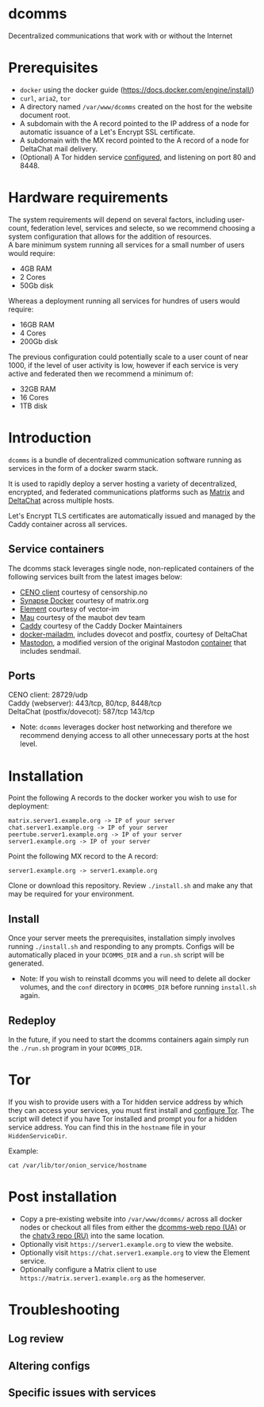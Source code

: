 # dcomms

Decentralized communications that work with or without the Internet

# Prerequisites
* `docker` using the docker guide (https://docs.docker.com/engine/install/)
* `curl`, `aria2`, `tor`
* A directory named `/var/www/dcomms` created on the host for the website document root.
* A subdomain with the A record pointed to the IP address of a node for automatic issuance of a Let's Encrypt SSL certificate.
* A subdomain with the MX record pointed to the A record of a node for DeltaChat mail delivery.
* (Optional) A Tor hidden service [configured](https://community.torproject.org/onion-services/setup/), and listening on port 80 and 8448.

# Hardware requirements
The system requirements will depend on several factors, including user-count, federation level, services and selecte, so we recommend choosing a system configuration that allows for the addition of resources.  
A bare minimum system running all services for a small number of users would require:
* 4GB RAM
* 2 Cores
* 50Gb disk

Whereas a deployment running all services for hundres of users would require:
* 16GB RAM
* 4 Cores
* 200Gb disk

The previous configuration could potentially scale to a user count of near 1000, if the level of user activity is low, however if each service is very active and federated then we recommend a minimum of:
* 32GB RAM
* 16 Cores
* 1TB disk

# Introduction

`dcomms` is a bundle of decentralized communication software running as services in the form of a docker swarm stack.

It is used to rapidly deploy a server hosting a variety of decentralized, encrypted, and federated communications platforms such as [Matrix](https://matrix.org/) and [DeltaChat](https://delta.chat) across multiple hosts.

Let's Encrypt TLS certificates are automatically issued and managed by the Caddy container across all services.

## Service containers

The dcomms stack leverages single node, non-replicated containers of the following services built from the latest images below:

* [CENO client](https://hub.docker.com/r/equalitie/ceno-client) courtesy of censorship.no
* [Synapse Docker](https://hub.docker.com/r/matrixdotorg/synapse/) courtesy of matrix.org
* [Element](https://hub.docker.com/r/vectorim/element-web/) courtesy of vector-im
* [Mau](https://mau.dev/maubot/maubot) courtesy of the maubot dev team
* [Caddy](https://hub.docker.com/_/caddy) courtesy of the Caddy Docker Maintainers
* [docker-mailadm](https://github.com/deltachat/docker-mailadm), includes dovecot and postfix, courtesy of DeltaChat
* [Mastodon](https://hub.docker.com/r/aphick/mastodon-sendmail), a modified version of the original Mastodon [container](https://hub.docker.com/r/tootsuite/mastodon) that includes sendmail.

## Ports

CENO client: 28729/udp \
Caddy (webserver): 443/tcp, 80/tcp, 8448/tcp \
DeltaChat (postfix/dovecot): 587/tcp 143/tcp

* Note: `dcomms` leverages docker host networking and therefore we recommend denying access to all other unnecessary ports at the host level.

# Installation

Point the following A records to the docker worker you wish to use for deployment:
```
matrix.server1.example.org -> IP of your server
chat.server1.example.org -> IP of your server
peertube.server1.example.org -> IP of your server
server1.example.org -> IP of your server
```

Point the following MX record to the A record:
```
server1.example.org -> server1.example.org
```

Clone or download this repository.  Review `./install.sh` and make any that may be required for your environment.


## Install

Once your server meets the prerequisites, installation simply involves running `./install.sh` and responding to any prompts. Configs will be automatically placed in your `DCOMMS_DIR` and a `run.sh` script will be generated.

* Note: If you wish to reinstall dcomms you will need to delete all docker volumes, and the `conf` directory in `DCOMMS_DIR` before running `install.sh` again.

## Redeploy

In the future, if you need to start the dcomms containers again simply run the `./run.sh` program in your `DCOMMS_DIR`.

# Tor

If you wish to provide users with a Tor hidden service address by which they can access your services, you must first install and [configure Tor](https://community.torproject.org/onion-services/setup/).
The script will detect if you have Tor installed and prompt you for a hidden service address. You can find this in the `hostname` file in your `HiddenServiceDir`.

Example:
```
cat /var/lib/tor/onion_service/hostname
```

# Post installation

* Copy a pre-existing website into `/var/www/dcomms/` across all docker nodes or checkout all files from either the [dcomms-web repo (UA)](https://github.com/censorship-no/dcomms-web) or the [chatv3 repo (RU)](https://github.com/censorship-no/chatv3-web) into the same location.
* Optionally visit `https://server1.example.org` to view the website.
* Optionally visit `https://chat.server1.example.org` to view the Element service.
* Optionally configure a Matrix client to use `https://matrix.server1.example.org` as the homeserver.


# Troubleshooting

## Log review

## Altering configs

## Specific issues with services

